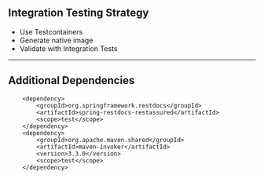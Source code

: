 ## Integration Testing Strategy

* Use Testcontainers
* Generate native image
* Validate with Integration Tests

---

## Additional Dependencies

```text
    <dependency>
        <groupId>org.springframework.restdocs</groupId>
        <artifactId>spring-restdocs-restassured</artifactId>
        <scope>test</scope>
    </dependency>
    <dependency>
        <groupId>org.apache.maven.shared</groupId>
        <artifactId>maven-invoker</artifactId>
        <version>3.3.0</version>
        <scope>test</scope>
    </dependency>
```